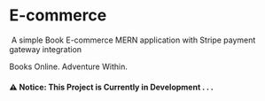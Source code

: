 # E-commerce

&nbsp;A simple Book E-commerce MERN application with Stripe payment gateway integration

Books Online. Adventure Within.

#### ⚠️ Notice: This Project is Currently in Development . . .



